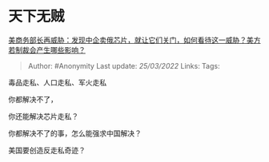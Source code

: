 # 天下无贼
[美商务部长再威胁：发现中企卖俄芯片，就让它们关门，如何看待这一威胁？美方若制裁会产生哪些影响？](https://www.zhihu.com/question/523805598/answer/2405884202)

> Author: #Anonymity 
Last update: *25/03/2022* 
Links: 
Tags: 

毒品走私、人口走私、军火走私

你都解决不了，

你还能解决芯片走私？

你都解决不了的事，怎么能强求中国解决？

美国要创造反走私奇迹？
